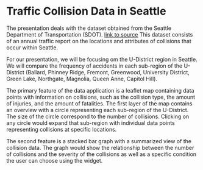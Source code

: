 # Traffic Collision Data in Seattle

The presentation deals with the dataset obtained from the Seattle Department of Transportation (SDOT). [link to source](https://data.seattle.gov/Transportation/SDOT-Collisions/v7k9-7dn4/data) This dataset consists of an annual traffic report on the locations and attributes of collisions that occur within Seattle.

For our presentation, we will be focusing om the U-District region in Seattle. We will compare the frequency of accidents in each sub-region of the U-District (Ballard, Phinney Ridge, Fremont, Greenwood, University District, Green Lake, Northgate, Magnolia, Queen Anne, Capitol Hill).

The primary feature of the data application is a leaflet map containing data points with information on collisions, such as the collision type, the amount of injuries, and the amount of fatalities. The first layer of the map contains an overview with a circle representing each sub-region of the U-District. The size of the circle correspond to the number of collisions. Clicking on any circle would expand that sub-region with individual data points representing collisions at specific locations.

The second feature is a stacked bar graph with a summarized view of the collision data. The graph would show the relationship between the number of collisions and the severity of the collisions as well as a specific condition the user can choose using the widget.
